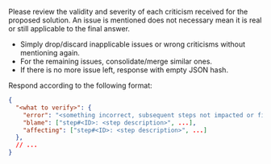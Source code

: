 Please review the validity and severity of each criticism received for the proposed solution. An issue is mentioned 
does not necessary mean it is real or still applicable to the final answer.

* Simply drop/discard inapplicable issues or wrong criticisms without mentioning again.
* For the remaining issues, consolidate/merge similar ones.
* If there is no more issue left, response with empty JSON hash.

Respond according to the following format:

```json
{
  "<what to verify>": {
    "error": "<something incorrect, subsequent steps not impacted or fixable>", 
    "blame": ["step#<ID>: <step description>", ...],
    "affecting": ["step#<ID>: <step description>", ...]
  },
  // ...
}
```
